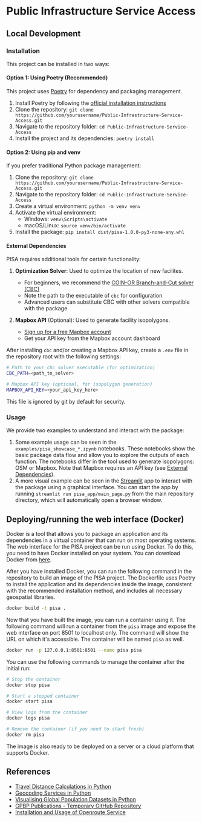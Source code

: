 # Public Infrastructure Service Access

## Local Development

### Installation

This project can be installed in two ways:

#### Option 1: Using Poetry (Recommended)

This project uses [Poetry](https://python-poetry.org/) for dependency and packaging management.

1. Install Poetry by following the [official installation instructions](https://python-poetry.org/docs/#installation)
2. Clone the repository: `git clone https://github.com/yourusername/Public-Infrastructure-Service-Access.git`
3. Navigate to the repository folder: `cd Public-Infrastructure-Service-Access`
4. Install the project and its dependencies: `poetry install`

#### Option 2: Using pip and venv

If you prefer traditional Python package management:

1. Clone the repository: `git clone https://github.com/yourusername/Public-Infrastructure-Service-Access.git`
2. Navigate to the repository folder: `cd Public-Infrastructure-Service-Access`
3. Create a virtual environment: `python -m venv venv`
4. Activate the virtual environment:
   - Windows: `venv\Scripts\activate`
   - macOS/Linux: `source venv/bin/activate`
5. Install the package: `pip install dist/pisa-1.0.0-py3-none-any.whl`

#### External Dependencies

PISA requires additional tools for certain functionality:

1. **Optimization Solver**: Used to optimize the location of new facilites.
   - For beginners, we recommend the [COIN-OR Branch-and-Cut solver (CBC)](https://github.com/coin-or/Cbc#download)
   - Note the path to the executable of `cbc` for configuration
   - Advanced users can substitute CBC with other solvers compatible with the package

2. **Mapbox API** (Optional): Used to generate facility isopolygons.
   - [Sign up for a free Mapbox account](https://www.mapbox.com/signup/)
   - Get your API key from the Mapbox account dashboard

After installing `cbc` and/or creating a Mapbox API key, create a `.env` file in the repository root with the following settings:

```sh
# Path to your cbc solver executable (for optimization)
CBC_PATH=<path_to_solver>

# Mapbox API key (optional, for isopolygon generation)
MAPBOX_API_KEY=<your_api_key_here>
```

This file is ignored by git by default for security.

### Usage

We provide two examples to understand and interact with the package: 

1. Some example usage can be seen in the `examples/pisa_showcase_*.ipynb` notebooks. These notebooks show the basic package data flow and allow you to explore the outputs of each function. The notebooks differ in the tool used to generate isopolygons: OSM or Mapbox. Note that Mapbox requires an API key (see [External Dependencies](#external-dependencies)).
2. A more visual example can be seen in the [Streamlit](https://streamlit.io/) app to interact with the package using a graphical interface. You can start the app by running `streamlit run pisa_app/main_page.py` from the main repository directory, which will automatically open a browser window.

## Deploying/running the web interface (Docker)

Docker is a tool that allows you to package an application and its dependencies in a virtual container that can run on most operating systems. The web interface for the PISA project can be run using Docker. To do this, you need to have Docker installed on your system. You can download Docker from [here](https://www.docker.com/products/docker-desktop).

After you have installed Docker, you can run the following command in the repository to build an image of the PISA project. The Dockerfile uses Poetry to install the application and its dependencies inside the image, consistent with the recommended installation method, and includes all necessary geospatial libraries.

```sh
docker build -t pisa .
```

Now that you have built the image, you can run a container using it. The following command will run a container from the `pisa` image and expose the web interface on port 8501 to localhost only. The command will show the URL on which it's accessible. The container will be named `pisa` as well.

```sh
docker run -p 127.0.0.1:8501:8501 --name pisa pisa
```

You can use the following commands to manage the container after the initial run:

```sh
# Stop the container
docker stop pisa

# Start a stopped container
docker start pisa

# View logs from the container
docker logs pisa

# Remove the container (if you need to start fresh)
docker rm pisa
```

The image is also ready to be deployed on a server or a cloud platform that supports Docker.

## References
- [Travel Distance Calculations in Python](https://pythoncharmers.com/blog/travel-distance-python-with-geopandas-folium-alphashape-osmnx-buffer.html)
- [Geocoding Services in Python](https://towardsdatascience.com/comparison-of-geocoding-services-applied-to-stroke-care-facilities-in-vietnam-with-python-ff0ba753a590)
- [Visualising Global Population Datasets in Python](https://towardsdatascience.com/visualising-global-population-datasets-with-python-c87bcfc8c6a6)
- [GPBP Publications - Temporary GitHub Repository](https://github.com/Analytics-for-a-Better-World/GPBP_Analytics_Tools)
- [Installation and Usage of Openroute Service](https://giscience.github.io/openrouteservice/installation/Installation-and-Usage.html)

